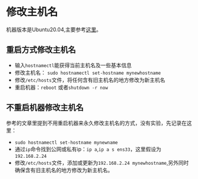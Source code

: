 # 修改主机名

机器版本是Ubuntu20.04,主要参考[这里](https://www.cyberciti.biz/faq/ubuntu-18-04-lts-change-hostname-permanently/)。

## 重启方式修改主机名

- 输入`hostnamectl`能获得当前主机名及一些基本信息
- 修改主机名： `sudo hostnamectl set-hostname mynewhostname`
- 修改`/etc/hosts`文件，将任何含有旧主机名的地方修改为新主机名
- 重启机器：`reboot` 或者`shutdown -r now`

## 不重启机器修改主机名

参考的文章里提到不用重启机器来永久修改主机名的方式，没有实验，先记录在这里：

- `sudo hostnamectl set-hostname mynewname`
- 通过`ip`命令找到公网或私有ip：`ip a`,`ip a s ens33`，这里假设为`192.168.2.24`
- 修改`/etc/hosts`文件，添加或更新为`192.168.2.24 mynewhostname`,另外同时确保含有旧主机名的地方修改为新主机名。